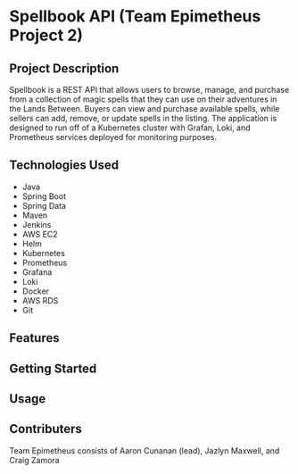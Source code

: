 # Spellbook API (Team Epimetheus Project 2)

## Project Description

Spellbook is a REST API that allows users to browse, manage, and purchase from a collection of magic spells that they can use on their adventures in the Lands Between. Buyers can view and purchase available spells, while sellers can add, remove, or update spells in the listing. The application is designed to run off of a Kubernetes cluster with Grafan, Loki, and Prometheus services deployed for monitoring purposes.

## Technologies Used

  - Java
  - Spring Boot
  - Spring Data 
  - Maven
  - Jenkins 
  - AWS EC2 
  - Helm
  - Kubernetes 
  - Prometheus 
  - Grafana
  - Loki
  - Docker 
  - AWS RDS 
  - Git

## Features

## Getting Started

## Usage

## Contributers

Team Epimetheus consists of Aaron Cunanan (lead), Jazlyn Maxwell, and Craig Zamora
